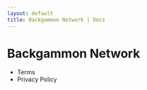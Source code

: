 ```yaml
---
layout: default
title: Backgammon Network | Docs
---
```


# Backgammon Network

- Terms
- Privacy Policy
